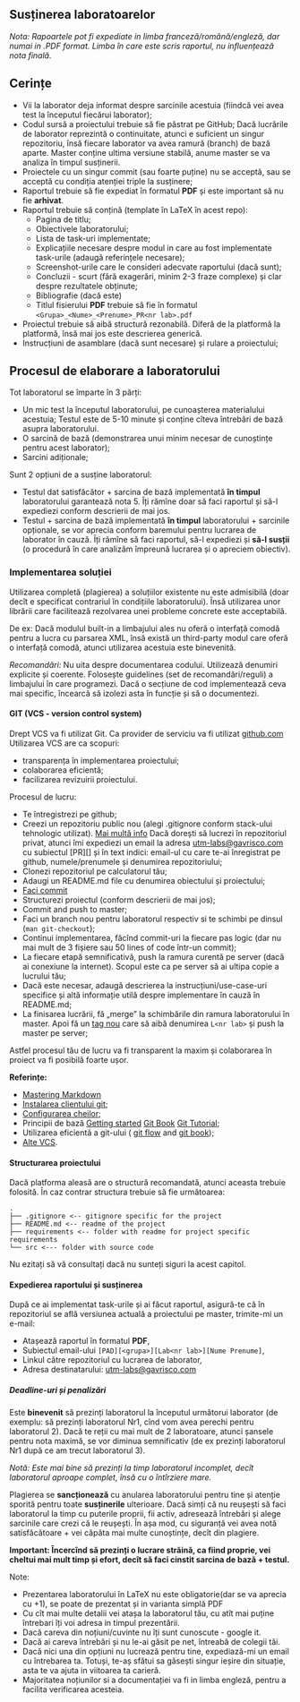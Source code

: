 ## Susținerea laboratoarelor

*Nota: Rapoartele pot fi expediate in limba franceză/română/engleză, dar numai in .PDF format.
Limba în care este scris raportul, nu influențează nota finală.*

## Cerințe

- Vii la laborator deja informat despre sarcinile acestuia (fiindcă vei avea test la începutul fiecărui laborator);
- Codul sursă a proiectului trebuie să fie păstrat pe GitHub;
Dacă lucrările de laborator reprezintă o continuitate,
atunci e suficient un singur repozitoriu, însă fiecare laborator va avea ramură (branch) de bază aparte. Master conține ultima versiune stabilă, anume master se va analiza în timpul susținerii.
- Proiectele cu un singur commit (sau foarte puține) nu se acceptă, sau se acceptă cu condiția atenției triple la susținere;
- Raportul trebuie să fie expediat în formatul **PDF** și este important să nu fie **arhivat**.
- Raportul trebuie să conțină (template în LaTeX în acest repo):
    - Pagina de titlu;
    - Obiectivele laboratorului;
    - Lista de task-uri implementate;
    - Explicațiile necesare despre modul in care au fost implementate task-urile (adaugă referințele necesare);
    - Screenshot-urile care le consideri adecvate raportului (dacă sunt);
    - Concluzii - scurt (fără exagerări, minim 2-3 fraze complexe) și clar despre rezultatele obținute;
    - Bibliografie (dacă este)
    - Titlul fisierului **PDF** trebuie să fie în formatul
    `<Grupa>_<Nume>_<Prenume>_PR<nr lab>.pdf`
- Proiectul trebuie să aibă structură rezonabilă. Diferă de la platformă la platformă, însă mai jos este descrierea generică.
- Instrucțiuni de asamblare (dacă sunt necesare) și rulare a proiectului;

## Procesul de elaborare a laboratorului

Tot laboratorul se împarte în 3 părți:
- Un mic test la începutul laboratorului, pe cunoașterea materialului acestuia;
Testul este de 5-10 minute și conține cîteva întrebări de bază asupra laboratorului.
- O sarcină de bază (demonstrarea unui minim necesar de cunoștințe pentru acest laborator);
- Sarcini adiționale;

Sunt 2 opțiuni de a susține laboratorul:
- Testul dat satisfăcător + sarcina de bază implementată **în timpul** laboratorului garantează nota 5. Îți rămîne doar să faci raportul și să-l expediezi conform descrierii de mai jos.
- Testul + sarcina de bază implementată **în timpul** laboratorului + sarcinile opționale,
se vor aprecia conform baremului pentru lucrarea de laborator în cauză.
Îți rămîne să faci raportul, să-l expediezi și **să-l susții** (o procedură în care analizăm împreună lucrarea și o apreciem obiectiv).

### Implementarea soluției
Utilizarea completă (plagierea) a soluțiilor existente nu este admisibilă
(doar decît e specificat contrariul în condițiile laboratorului).
Însă utilizarea unor librării care facilitează rezolvarea unei
probleme concrete este acceptabilă.

De ex: Dacă modulul built-in a limbajului ales nu oferă o interfață comodă pentru a lucra cu
parsarea XML, însă există un third-party modul care oferă o interfață comodă, atunci utilizarea acestuia este binevenită.

*Recomandări:*
Nu uita despre documentarea codului. Utilizează denumiri explicite și coerente.
Folosește guidelines (set de recomandări/reguli) a limbajului în care programezi.
Dacă o secțiune de cod implementează ceva mai specific, încearcă să izolezi asta în
funcție și să o documentezi.

#### GIT (VCS - version control system)
Drept VCS va fi utilizat Git. Ca provider de serviciu va fi utilizat [github.com](https://github.com)
Utilizarea VCS are ca scopuri:
- transparența în implementarea proiectului;
- colaborarea eficientă;
- facilizarea revizuirii proiectului.

Procesul de lucru:
- Te întregistrezi pe github;
- Creezi un repozitoriu public nou (alegi .gitignore conform stack-ului tehnologic utilizat).
[Mai multă info](http://git-scm.com/book/en/v2/Git-Basics-Recording-Changes-to-the-Repository#Ignoring-Files)
Dacă dorești să lucrezi în repozitoriul privat, atunci îmi expediezi un email la adresa
[utm-labs@gavrisco.com](utm-labs@gavrisco.com) cu subiectul [PR][<grupa>] și în text indici:
email-ul cu care te-ai înregistrat pe github, numele/prenumele și denumirea repozitoriului;
- Clonezi repozitoriul pe calculatorul tău;
- Adaugi un README.md file cu denumirea obiectului și proiectului;
- [Faci commit](https://help.github.com/articles/adding-a-file-to-a-repository-from-the-command-line/)
- Structurezi proiectul (conform descrierii de mai jos);
- Commit and push to master;
- Faci un branch nou pentru laboratorul respectiv si te schimbi pe dinsul (`man git-checkout`);
- Continui implementarea, făcînd commit-uri la fiecare pas logic (dar nu mai mult de 3 fișiere sau 50 lines of code într-un commit);
- La fiecare etapă semnificativă, push la ramura curentă pe server (dacă ai conexiune la internet).
Scopul este ca pe server să ai ultipa copie a lucrului tău;
- Dacă este necesar, adaugă descrierea la instrucțiuni/use-case-uri specifice și altă informație utilă despre implementare în cauză în README.md;
- La finisarea lucrării, fă „merge” la schimbările din ramura laboratorului în master. Apoi fă un [tag nou](https://git-scm.com/book/en/v2/Git-Basics-Tagging) care să aibă denumirea `L<nr lab>` și push la master pe server;

Astfel procesul tău de lucru va fi transparent la maxim și colaborarea în proiect va fi posibilă foarte ușor.

**Referințe:**
- [Mastering Markdown](https://guides.github.com/features/mastering-markdown/)
- [Instalarea clientului git](https://git-scm.com/downloads);
- [Configurarea cheilor](https://help.github.com/articles/generating-an-ssh-key/);
- Principii de bază
[Getting started](http://www.manniwood.com/starting_a_project_with_git.html)
[Git Book](http://www-cs-students.stanford.edu/~blynn/gitmagic/)
[Git Tutorial](http://www.vogella.com/articles/Git/article.html);
- Utilizarea eficientă a git-ului (
[git flow](http://nvie.com/posts/a-successful-git-branching-model/) and
[git book](http://git-scm.com/book));
- [Alte VCS](https://biz30.timedoctor.com/git-mecurial-and-cvs-comparison-of-svn-software/).

#### Structurarea proiectului
Dacă platforma aleasă are o structură recomandată, atunci aceasta trebuie folosită.
În caz contrar structura trebuie să fie următoarea:
```
.
├── .gitignore <-- gitignore specific for the project
├── README.md <-- readme of the project
├── requirements <-- folder with readme for project specific requirements
└── src <--- folder with source code
```

Nu ezitați să vă consultați dacă nu sunteți siguri la acest capitol.

#### Expedierea raportului și susținerea
După ce ai implementat task-urile și ai făcut raportul, asigură-te că în repozitoriul se află versiunea actuală a proiectului pe master, trimite-mi un e-mail:
- Atașează raportul în formatul **PDF**,
- Subiectul email-ului `[PAD][<grupa>][Lab<nr lab>][Nume Prenume]`,
- Linkul către repozitoriul cu lucrarea de laborator,
- Adresa destinatarului: [utm-labs@gavrisco.com](mailto:utm-labs@gavrisco.com)

##### Deadline-uri și penalizări
Este **binevenit** să prezinți laboratorul la începutul următorui laborator
(de exemplu: să prezinți laboratorul Nr1, cînd vom avea perechi pentru laboratorul 2).
Dacă te reții cu mai mult de 2 laboratoare, atunci șansele pentru nota maximă,
se vor diminua semnificativ (de ex prezinți laboratorul Nr1 după ce am trecut laboratorul 3).

*Notă: Este mai bine să prezinți la timp laboratorul incomplet, decît laboratorul aproape complet,
însă cu o întîrziere mare.*

Plagierea se **sancționează** cu anularea laboratorului pentru tine și atenție
sporită pentru toate **susținerile** ulterioare.
Dacă simți că nu reușești să faci laboratorul la timp cu puterile proprii,
fii activ, adresează întrebări și alege sarcinile care crezi că le reușești.
În așa mod, cu siguranță vei avea notă satisfăcătoare + vei căpăta mai multe cunoștințe,
decît din plagiere.

**Important: Încercînd să prezinți o lucrare străină, ca fiind proprie,
vei cheltui mai mult timp și efort, decît să faci cinstit sarcina de bază + testul.**

Note:
- Prezentarea laboratorului în LaTeX nu este obligatorie(dar se va aprecia cu +1), se poate de prezentat și in varianta simplă PDF
- Cu cît mai multe detalii vei atașa la laboratorul tău, cu atît mai puține întrebari îți voi adresa in timpul prezentării.
- Dacă careva din noțiuni/cuvinte nu îți sunt cunoscute - google it.
- Dacă ai careva întrebări și nu le-ai găsit pe net, întreabă de colegii tăi.
- Dacă nici una din opțiuni nu lucrează pentru tine, expediază-mi un email cu întrebarea ta. Totuși, te-aș sfătui sa găsești singur ieșire din situație, asta te va ajuta in viitoarea ta carieră.
- Majoritatea noțiunilor si a documentației va fi in limba engleză, pentru a facilita verificarea acesteia.
